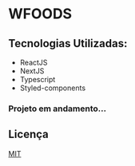 #  WFOODS
## Tecnologias Utilizadas:

- ReactJS
- NextJS
- Typescript
- Styled-components

### Projeto em andamento...

## Licença

[MIT](https://choosealicense.com/licenses/mit/)

